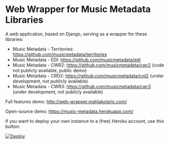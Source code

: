 # Web Wrapper for Music Metadata Libraries

A web application, based on Django, serving as a wrapper for these libraries:

* Music Metadata - Territories: https://github.com/musicmetadata/territories
* Music Metadata - EDI: https://github.com/musicmetadata/edi
* Music Metadata - CWR2: https://github.com/musicmetadata/cwr2 (code not publicly available, public demo)
* Music Metadata - CRD2: https://github.com/musicmetadata/crd2 (under development, not publicly available)
* Music Metadata - CWR3: https://github.com/musicmetadata/cwr3 (under development, not publicly available)

Full features demo: http://web-wrapper.matijakolaric.com/

Open-source demo: https://music-metadata.herokuapp.com/

If you want to deploy your own instance to a (free) Heroku account, use this button:

[![Deploy](https://www.herokucdn.com/deploy/button.svg)](https://heroku.com/deploy)
